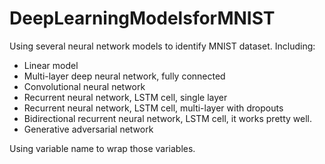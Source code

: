 # DeepLearningModelsforMNIST
Using several neural network models to identify MNIST dataset. Including:
- Linear model
- Multi-layer deep neural network, fully connected
- Convolutional neural network
- Recurrent neural network, LSTM cell, single layer
- Recurrent neural network, LSTM cell, multi-layer with dropouts
- Bidirectional recurrent neural network, LSTM cell, it works pretty well.
- Generative adversarial network

Using variable name to wrap those variables.
